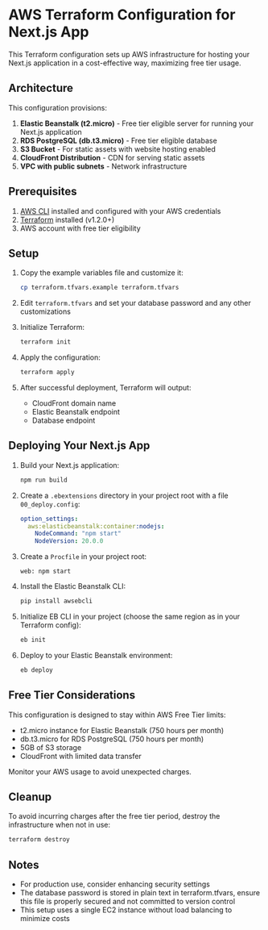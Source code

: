 # AWS Terraform Configuration for Next.js App

This Terraform configuration sets up AWS infrastructure for hosting your Next.js application in a cost-effective way, maximizing free tier usage.

## Architecture

This configuration provisions:

1. **Elastic Beanstalk (t2.micro)** - Free tier eligible server for running your Next.js application
2. **RDS PostgreSQL (db.t3.micro)** - Free tier eligible database
3. **S3 Bucket** - For static assets with website hosting enabled
4. **CloudFront Distribution** - CDN for serving static assets
5. **VPC with public subnets** - Network infrastructure

## Prerequisites

1. [AWS CLI](https://aws.amazon.com/cli/) installed and configured with your AWS credentials
2. [Terraform](https://www.terraform.io/downloads.html) installed (v1.2.0+)
3. AWS account with free tier eligibility

## Setup

1. Copy the example variables file and customize it:
   ```bash
   cp terraform.tfvars.example terraform.tfvars
   ```

2. Edit `terraform.tfvars` and set your database password and any other customizations

3. Initialize Terraform:
   ```bash
   terraform init
   ```

4. Apply the configuration:
   ```bash
   terraform apply
   ```

5. After successful deployment, Terraform will output:
   - CloudFront domain name
   - Elastic Beanstalk endpoint
   - Database endpoint

## Deploying Your Next.js App

1. Build your Next.js application:
   ```bash
   npm run build
   ```

2. Create a `.ebextensions` directory in your project root with a file `00_deploy.config`:
   ```yaml
   option_settings:
     aws:elasticbeanstalk:container:nodejs:
       NodeCommand: "npm start"
       NodeVersion: 20.0.0
   ```

3. Create a `Procfile` in your project root:
   ```
   web: npm start
   ```

4. Install the Elastic Beanstalk CLI:
   ```bash
   pip install awsebcli
   ```

5. Initialize EB CLI in your project (choose the same region as in your Terraform config):
   ```bash
   eb init
   ```

6. Deploy to your Elastic Beanstalk environment:
   ```bash
   eb deploy
   ```

## Free Tier Considerations

This configuration is designed to stay within AWS Free Tier limits:
- t2.micro instance for Elastic Beanstalk (750 hours per month)
- db.t3.micro for RDS PostgreSQL (750 hours per month)
- 5GB of S3 storage
- CloudFront with limited data transfer

Monitor your AWS usage to avoid unexpected charges.

## Cleanup

To avoid incurring charges after the free tier period, destroy the infrastructure when not in use:

```bash
terraform destroy
```

## Notes

- For production use, consider enhancing security settings
- The database password is stored in plain text in terraform.tfvars, ensure this file is properly secured and not committed to version control
- This setup uses a single EC2 instance without load balancing to minimize costs 